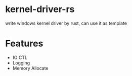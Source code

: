 # kernel-driver-rs
write windows kernel driver by rust, can use it as template

# Features
- IO CTL
- Logging
- Memory Allocate

